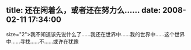 title: 还在闲着么，或者还在努力么……
date: 2008-02-11 17:34:00
---

 size="2">我不知道该先说什么了……我还在世界中……我的世界中……这个世界中……寻找……不……或许在犹豫
